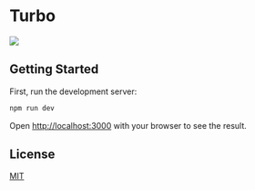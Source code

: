 # Turbo

![](https://user-images.githubusercontent.com/3949335/117425538-c4c22380-af1a-11eb-97e8-6d9d8845585e.png)

## Getting Started

First, run the development server:

```bash
npm run dev
```

Open [http://localhost:3000](http://localhost:3000) with your browser to see the result.

## License

[MIT](./LICENSE)
